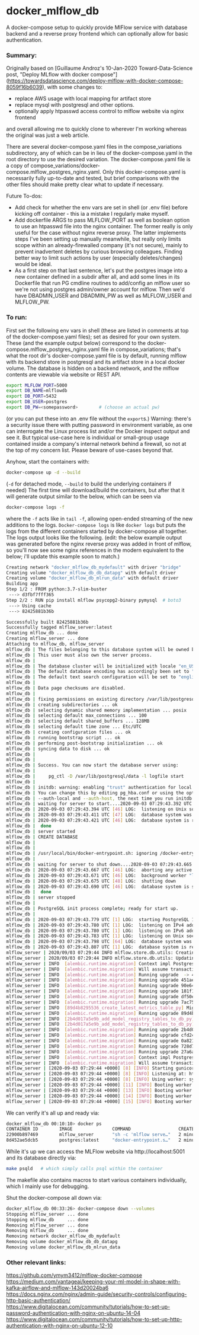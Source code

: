 # docker_mlflow_db
A docker-compose setup to quickly provide MlFlow service with database backend
and a reverse proxy frontend which can optionally allow for basic authentication.

### Summary:
Originally based on [Guillaume Androz's 10-Jan-2020 Toward-Data-Science post,
"Deploy MLflow with docker compose"]
(https://towardsdatascience.com/deploy-mlflow-with-docker-compose-8059f16b6039),
with some changes to:
* replace AWS usage with local mapping for artifact store
* replace mysql with postgresql and other options.
* optionally apply htpasswd access control to mlflow website via nginx frontend

and overall allowing me to quickly clone to wherever I'm working whereas the
original was just a web article.

There are several docker-compose.yaml files in the compose_variations
subdirectory, any of which can be in lieu of the docker-compose.yaml in the
root directory to use the desired variation.  The docker-compose.yaml file is
a copy of compose_variations/docker-compose.mlflow_postgres_nginx.yaml.  Only
this docker-compose.yaml is necessarily fully up-to-date and tested, but
brief comparisons with the other files should make pretty clear what to update
if necessary.


Future To-dos:
* Add check for whether the env vars are set in shell (or .env file)
before kicking off container - this ia a mistake I regularly make myself.
* Add dockerfile ARGS to pass MLFLOW_PORT as well as boolean option to use an
htpasswd file into the nginx container.  The former really is only useful for
the case without nginx reverse proxy.  The latter implements steps I've
been setting up manually meanwhile, but really only limits scope within an
already-firewalled company (it's not secure), mainly to prevent inadvertent
deletes by curious browsing colleagues.  Finding better way to limit such
actions by user (especially deletes/changes) would be ideal.
* As a first step on that last sentence, let's put the postgres image into
a new container defined in a subdir after all, and add some lines in its
Dockerfile that run PG cmdline routines to add/config an mlflow user so
we're not using postgres admin/owner account for mlflow.  Then we'd have
DBADMIN_USER and DBADMIN_PW as well as MLFLOW_USER and MLFLOW_PW.

### To run:
First set the following env vars in shell (these are listed in comments at
top of the docker-compose.yaml files); set as desired for your own system.
These (and the example output below) correspond to the
docker-compose.mlflow_postgres_nginx.yaml file in compose_variations; that's
what the root dir's docker-compose.yaml file is by default, running mlflow
with its backend store in postgresql and its artifact store in a local
docker volume.  The database is hidden on a backend network, and the mlflow
contents are viewable via website or REST API.
```bash
export MLFLOW_PORT=5000
export DB_NAME=mlflowdb
export DB_PORT=5432
export DB_USER=postgres
export DB_PW=<somepassword>        # (choose an actual pw)
```
(or you can put these into an .env file without the `export`s.)  Warning:
there's a security issue there with putting password in environment variable,
as one can interrogate the Linux process list and/or the Docker inspect
output and see it.  But typical use-case here is individual or small-group
usage contained inside a company's internal network behind a firewall, so
not at the top of my concern list.  Please beware of use-cases beyond that.

Anyhow, start the containers with:
```bash
docker-compose up -d --build 
```
(`-d` for detached mode, `--build` to build the underlying containers if needed)
The first time will download/build the containers, but after that it will
generate output similar to the below, which can be seen via
```bash
docker-compose logs -f
```
where the `-f` acts like in `tail -f`, allowing open-ended streaming of the
new additions to the logs.  `Docker-compose logs` is like `docker logs` but
puts the logs from the different containers started by docker-compose all
together.  The logs output looks like the following.
(edit: the below example output was generated before the nginx reverse
proxy was added in front of mlflow, so you'll now see some nginx references
in the modern equivalent to the below; i'll update this example soon to
match.)

```bash
Creating network "docker_mlflow_db_mydefault" with driver "bridge"
Creating volume "docker_mlflow_db_db_datapg" with default driver
Creating volume "docker_mlflow_db_mlrun_data" with default driver
Building app
Step 1/2 : FROM python:3.7-slim-buster
 ---> d3fbf7fff365
Step 2/2 : RUN pip install mlflow psycopg2-binary pymysql  # boto3
 ---> Using cache
 ---> 82425881b36b

Successfully built 82425881b36b
Successfully tagged mlflow_server:latest
Creating mlflow_db ... done
Creating mlflow_server ... done
Attaching to mlflow_db, mlflow_server
mlflow_db | The files belonging to this database system will be owned by user "postgres".
mlflow_db | This user must also own the server process.
mlflow_db | 
mlflow_db | The database cluster will be initialized with locale "en_US.utf8".
mlflow_db | The default database encoding has accordingly been set to "UTF8".
mlflow_db | The default text search configuration will be set to "english".
mlflow_db | 
mlflow_db | Data page checksums are disabled.
mlflow_db | 
mlflow_db | fixing permissions on existing directory /var/lib/postgresql/data ... ok
mlflow_db | creating subdirectories ... ok
mlflow_db | selecting dynamic shared memory implementation ... posix
mlflow_db | selecting default max_connections ... 100
mlflow_db | selecting default shared_buffers ... 128MB
mlflow_db | selecting default time zone ... Etc/UTC
mlflow_db | creating configuration files ... ok
mlflow_db | running bootstrap script ... ok
mlflow_db | performing post-bootstrap initialization ... ok
mlflow_db | syncing data to disk ... ok
mlflow_db | 
mlflow_db | 
mlflow_db | Success. You can now start the database server using:
mlflow_db | 
mlflow_db |     pg_ctl -D /var/lib/postgresql/data -l logfile start
mlflow_db | 
mlflow_db | initdb: warning: enabling "trust" authentication for local connections
mlflow_db | You can change this by editing pg_hba.conf or using the option -A, or
mlflow_db | --auth-local and --auth-host, the next time you run initdb.
mlflow_db | waiting for server to start....2020-09-03 07:29:43.392 UTC [46] LOG:  starting PostgreSQL 12.4 (Debian 12.4-1.pgdg100+1) on x86_64-pc-linux-gnu, compiled by gcc (Debian 8.3.0-6) 8.3.0, 64-bit
mlflow_db | 2020-09-03 07:29:43.394 UTC [46] LOG:  listening on Unix socket "/var/run/postgresql/.s.PGSQL.5432"
mlflow_db | 2020-09-03 07:29:43.411 UTC [47] LOG:  database system was shut down at 2020-09-03 07:29:43 UTC
mlflow_db | 2020-09-03 07:29:43.421 UTC [46] LOG:  database system is ready to accept connections
mlflow_db |  done
mlflow_db | server started
mlflow_db | CREATE DATABASE
mlflow_db | 
mlflow_db | 
mlflow_db | /usr/local/bin/docker-entrypoint.sh: ignoring /docker-entrypoint-initdb.d/*
mlflow_db | 
mlflow_db | waiting for server to shut down....2020-09-03 07:29:43.665 UTC [46] LOG:  received fast shutdown request
mlflow_db | 2020-09-03 07:29:43.667 UTC [46] LOG:  aborting any active transactions
mlflow_db | 2020-09-03 07:29:43.671 UTC [46] LOG:  background worker "logical replication launcher" (PID 53) exited with exit code 1
mlflow_db | 2020-09-03 07:29:43.675 UTC [48] LOG:  shutting down
mlflow_db | 2020-09-03 07:29:43.690 UTC [46] LOG:  database system is shut down
mlflow_db |  done
mlflow_db | server stopped
mlflow_db | 
mlflow_db | PostgreSQL init process complete; ready for start up.
mlflow_db | 
mlflow_db | 2020-09-03 07:29:43.779 UTC [1] LOG:  starting PostgreSQL 12.4 (Debian 12.4-1.pgdg100+1) on x86_64-pc-linux-gnu, compiled by gcc (Debian 8.3.0-6) 8.3.0, 64-bit
mlflow_db | 2020-09-03 07:29:43.780 UTC [1] LOG:  listening on IPv4 address "0.0.0.0", port 5432
mlflow_db | 2020-09-03 07:29:43.780 UTC [1] LOG:  listening on IPv6 address "::", port 5432
mlflow_db | 2020-09-03 07:29:43.783 UTC [1] LOG:  listening on Unix socket "/var/run/postgresql/.s.PGSQL.5432"
mlflow_db | 2020-09-03 07:29:43.798 UTC [64] LOG:  database system was shut down at 2020-09-03 07:29:43 UTC
mlflow_db | 2020-09-03 07:29:43.807 UTC [1] LOG:  database system is ready to accept connections
mlflow_server | 2020/09/03 07:29:44 INFO mlflow.store.db.utils: Creating initial MLflow database tables...
mlflow_server | 2020/09/03 07:29:44 INFO mlflow.store.db.utils: Updating database tables
mlflow_server | INFO  [alembic.runtime.migration] Context impl PostgresqlImpl.
mlflow_server | INFO  [alembic.runtime.migration] Will assume transactional DDL.
mlflow_server | INFO  [alembic.runtime.migration] Running upgrade  -> 451aebb31d03, add metric step
mlflow_server | INFO  [alembic.runtime.migration] Running upgrade 451aebb31d03 -> 90e64c465722, migrate user column to tags
mlflow_server | INFO  [alembic.runtime.migration] Running upgrade 90e64c465722 -> 181f10493468, allow nulls for metric values
mlflow_server | INFO  [alembic.runtime.migration] Running upgrade 181f10493468 -> df50e92ffc5e, Add Experiment Tags Table
mlflow_server | INFO  [alembic.runtime.migration] Running upgrade df50e92ffc5e -> 7ac759974ad8, Update run tags with larger limit
mlflow_server | INFO  [alembic.runtime.migration] Running upgrade 7ac759974ad8 -> 89d4b8295536, create latest metrics table
mlflow_server | INFO  [89d4b8295536_create_latest_metrics_table_py] Migration complete!
mlflow_server | INFO  [alembic.runtime.migration] Running upgrade 89d4b8295536 -> 2b4d017a5e9b, add model registry tables to db
mlflow_server | INFO  [2b4d017a5e9b_add_model_registry_tables_to_db_py] Adding registered_models and model_versions tables to database.
mlflow_server | INFO  [2b4d017a5e9b_add_model_registry_tables_to_db_py] Migration complete!
mlflow_server | INFO  [alembic.runtime.migration] Running upgrade 2b4d017a5e9b -> cfd24bdc0731, Update run status constraint with killed
mlflow_server | INFO  [alembic.runtime.migration] Running upgrade cfd24bdc0731 -> 0a8213491aaa, drop_duplicate_killed_constraint
mlflow_server | INFO  [alembic.runtime.migration] Running upgrade 0a8213491aaa -> 728d730b5ebd, add registered model tags table
mlflow_server | INFO  [alembic.runtime.migration] Running upgrade 728d730b5ebd -> 27a6a02d2cf1, add model version tags table
mlflow_server | INFO  [alembic.runtime.migration] Running upgrade 27a6a02d2cf1 -> 84291f40a231, add run_link to model_version
mlflow_server | INFO  [alembic.runtime.migration] Context impl PostgresqlImpl.
mlflow_server | INFO  [alembic.runtime.migration] Will assume transactional DDL.
mlflow_server | [2020-09-03 07:29:44 +0000] [8] [INFO] Starting gunicorn 20.0.4
mlflow_server | [2020-09-03 07:29:44 +0000] [8] [INFO] Listening at: http://0.0.0.0:5001 (8)
mlflow_server | [2020-09-03 07:29:44 +0000] [8] [INFO] Using worker: sync
mlflow_server | [2020-09-03 07:29:44 +0000] [11] [INFO] Booting worker with pid: 11
mlflow_server | [2020-09-03 07:29:44 +0000] [13] [INFO] Booting worker with pid: 13
mlflow_server | [2020-09-03 07:29:44 +0000] [14] [INFO] Booting worker with pid: 14
mlflow_server | [2020-09-03 07:29:44 +0000] [15] [INFO] Booting worker with pid: 15
```

We can verify it's all up and ready via:
```bash
docker_mlflow_db 00:10:10> docker ps
CONTAINER ID        IMAGE               COMMAND                  CREATED             STATUS              PORTS                    NAMES
22900b897469        mlflow_server       "sh -c 'mlflow serve…"   2 minutes ago       Up 2 minutes        0.0.0.0:5001->5001/tcp   mlflow_server
8d452ae5dcb5        postgres:latest     "docker-entrypoint.s…"   2 minutes ago       Up 2 minutes        0.0.0.0:5432->5432/tcp   mlflow_db
```

While it's up we can access the MLFlow website via http://localhost:5001 and its database directly via:
```bash
make psqld   # which simply calls psql within the container
```
The makefile also contains macros to start various containers individually,
which I mainly use for debugging.

Shut the docker-compose all down via:
```bash
docker_mlflow_db 00:33:26> docker-compose down --volumes
Stopping mlflow_server ... done
Stopping mlflow_db     ... done
Removing mlflow_server ... done
Removing mlflow_db     ... done
Removing network docker_mlflow_db_mydefault
Removing volume docker_mlflow_db_db_datapg
Removing volume docker_mlflow_db_mlrun_data
```

### Other relevant links:

https://github.com/ymym3412/mlflow-docker-compose  
https://medium.com/vantageai/keeping-your-ml-model-in-shape-with-kafka-airflow-and-mlflow-143d20024ba6  
https://docs.nginx.com/nginx/admin-guide/security-controls/configuring-http-basic-authentication/
https://www.digitalocean.com/community/tutorials/how-to-set-up-password-authentication-with-nginx-on-ubuntu-14-04
https://www.digitalocean.com/community/tutorials/how-to-set-up-http-authentication-with-nginx-on-ubuntu-12-10
